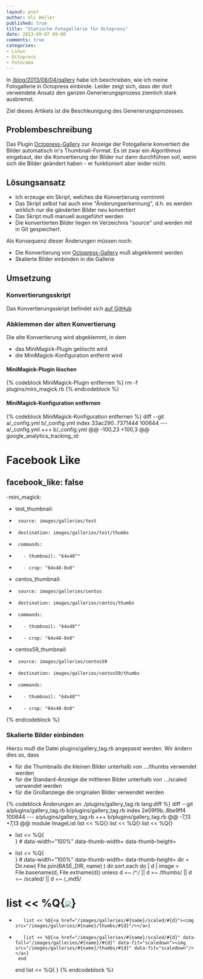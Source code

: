 ```yaml
---
layout: post
author: Uli Heller
published: true
title: "Statische Fotogallerie für Octopress"
date: 2013-09-07 09:00
comments: true
categories:
- Linux
- Octopress
- Fotorama
---
```


In [/blog/2013/08/04/gallery](/blog/2013/08/04/gallery) habe ich beschrieben, wie ich meine Fotogallerie
in Octopress einbinde. Leider zeigt sich, dass der dort verwendete Ansatz
den ganzen Generierungsprozess ziemlich stark ausbremst.

Ziel dieses Artikels ist die Beschleunigung des Generierungsprozesses.

<!-- more -->

## Problembeschreibung

Das Plugin [Octopress-Gallery](https://github.com/yortz/octopress_gallery)
zur Anzeige der Fotogallerie konvertiert die Bilder automatisch in's
Thumbnail-Format. Es ist zwar ein Algorithmus eingebaut, der die Konvertierung
der Bilder nur dann durchführen soll, wenn sich die Bilder geändert haben -
er funktioniert aber leider nicht.

## Lösungsansatz

* Ich erzeuge ein Skript, welches die Konvertierung vornimmt
* Das Skript selbst hat auch eine "Änderungserkennung", d.h. es werden
  wirklich nur die gänderten Bilder neu konvertiert
* Das Skript muß manuell ausgeführt werden
* Die konvertierten Bilder liegen im Verzeichnis "source" und werden
  mit in Git gespeichert.

Als Konsequenz dieser Änderungen müssen noch:

* Die Konvertierung von [Octopress-Gallery](https://github.com/yortz/octopress_gallery) muß abgeklemmt werden
* Skalierte Bilder einbinden in die Gallerie

## Umsetzung

### Konvertierungsskript

Das Konvertierungsskript befindet sich [auf GitHub](https://github.com/uli-heller/uli-octopress/blob/master/create-galleries.sh)

### Abklemmen der alten Konvertierung

Die alte Konvertierung wird abgeklemmt, in dem

* das MiniMagick-Plugin gelöscht wird
* die MiniMagick-Konfiguration entfernt wird

#### MiniMagick-Plugin löschen

{% codeblock MiniMagick-Plugin entfernen %}
rm -f plugins/mini_magick.rb
{% endcodeblock %}

#### MiniMagick-Konfiguration entfernen

{% codeblock MiniMagick-Konfiguration entfernen %}
diff --git a/_config.yml b/_config.yml
index 33ac290..7371444 100644
--- a/_config.yml
+++ b/_config.yml
@@ -100,23 +100,3 @@ google_analytics_tracking_id:
 
 # Facebook Like
 facebook_like: false
-
-mini_magick:
-    test_thumbnail:
-      source: images/galleries/test
-      destination: images/galleries/test/thumbs
-      commands:
-        - thumbnail: "64x48^"
-        - crop: "64x48-0x0"
-    centos_thumbnail:
-      source: images/galleries/centos
-      destination: images/galleries/centos/thumbs
-      commands:
-        - thumbnail: "64x48^"
-        - crop: "64x48-0x0"
-    centos59_thumbnail:
-      source: images/galleries/centos59
-      destination: images/galleries/centos59/thumbs
-      commands:
-        - thumbnail: "64x48^"
-        - crop: "64x48-0x0"
{% endcodeblock %}

### Skalierte Bilder einbinden

Hierzu muß die Datei plugins/gallery_tag.rb angepasst werden.
Wir ändern dies so, dass

* für die Thumbnails die kleinen Bilder unterhalb von .../thumbs verwendet werden
* für die Standard-Anzeige die mittleren Bilder unterhalb von .../scaled verwendet werden
* für die Großanzeige die originalen Bilder verwendet werden

{% codeblock Änderungen an ./plugins/gallery_tag.rb lang:diff %}
diff --git a/plugins/gallery_tag.rb b/plugins/gallery_tag.rb
index 2e09f9b..8be9ff4 100644
--- a/plugins/gallery_tag.rb
+++ b/plugins/gallery_tag.rb
@@ -7,13 +7,13 @@ module ImageList
     list << %Q{<script src="/javascripts/fotorama/jquery-1.10.2.min.js"></script>}
     list << %Q{<link href="/javascripts/fotorama/fotorama.css" rel="stylesheet">}
     list << %Q{<script src="/javascripts/fotorama/fotorama.js"></script>}
-    list << %Q{<div class="fotorama" data-autoplay="3000" data-transition="dissolve" data-nav="thumbs" data-allow-full-screen="true" data-keyboard="true" data-width="80%" data-thumb-with="64" data-thumb-height="48">} # data-width="100%" data-thumb-width= data-thumb-height=
+    list << %Q{<div class="fotorama" data-autoplay="3000" data-transition="dissolve" data-nav="thumbs" data-allow-full-screen="true" data-keyboard="true" data-width="640" data-height="480" data-thumb-with="64" data-thumb-height="48">} # data-width="100%" data-thumb-width= data-thumb-height=
     dir = Dir.new( File.join(BASE_DIR, name) )
     dir.sort.each do | d |
       image = File.basename(d, File.extname(d))
       unless d =~ /^\./ || d =~ /thumbs/ || d =~ /scaled/ || d =~ /_md5/
 #        list << %Q{<a href="/images/galleries/#{name}/#{d}" rel="shadowbox" title="#{image}"><img src="/images/galleries/#{name}/thumbs/#{d}" /></a>}
-        list << %Q{<a href="/images/galleries/#{name}/scaled/#{d}"><img src="/images/galleries/#{name}/thumbs/#{d}"/></a>}
+        list << %Q{<a href="/images/galleries/#{name}/scaled/#{d}" data-full="/images/galleries/#{name}/#{d}" data-fit="scaledown"><img src="/images/galleries/#{name}/thumbs/#{d}" data-fit="scaledown"/></a>}
       end
     end
     list << %Q{</div> <!--class="fotorama" data-nav="thumbs" -->}
{% endcodeblock %}
